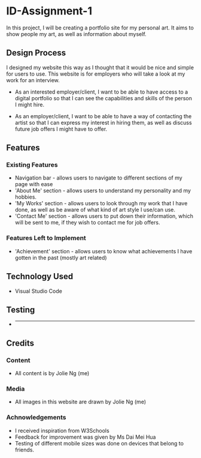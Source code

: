 # ID-Assignment-1
In this project, I will be creating a portfolio site for my personal art. It aims to show people my art, as well as information about myself.

## Design Process
I designed my website this way as I thought that it would be nice and simple for users to use. This website is for employers who will take a look at my work for an interview.

- As an interested employer/client, I want to be able to have access to a digital portfolio so that I can see the capabilities and skills of the person I might hire.

- As an employer/client, I want to be able to have a way of contacting the artist so that I can express my interest in hiring them, as well as discuss future job offers I might have to offer.

## Features
### Existing Features
- Navigation bar - allows users to navigate to different sections of my page with ease
- 'About Me' section - allows users to understand my personality and my hobbies.
- 'My Works' section - allows users to look through my work that I have done, as well as be aware of what kind of art style I use/can use.
- 'Contact Me' section - allows users to put down their information, which will be sent to me, if they wish to contact me for job offers.

### Features Left to Implement
- 'Achievement' section - allows users to know what achievements I have gotten in the past (mostly art related)

## Technology Used
- Visual Studio Code

## Testing
* ----

## Credits
### Content
- All content is by Jolie Ng (me)

### Media
- All images in this website are drawn by Jolie Ng (me)

### Achnowledgements
- I received inspiration from W3Schools
- Feedback for improvement was given by Ms Dai Mei Hua
- Testing of different mobile sizes was done on devices that belong to friends.

